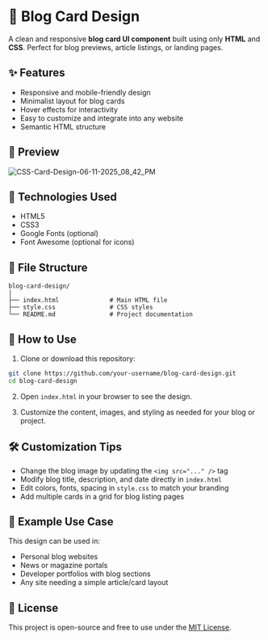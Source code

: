 # 📰 Blog Card Design

A clean and responsive **blog card UI component** built using only **HTML** and **CSS**. Perfect for blog previews, article listings, or landing pages.

## ✨ Features

* Responsive and mobile-friendly design
* Minimalist layout for blog cards
* Hover effects for interactivity
* Easy to customize and integrate into any website
* Semantic HTML structure

## 📸 Preview

![CSS-Card-Design-06-11-2025_08_42_PM](https://github.com/user-attachments/assets/76247a40-7c69-4887-b074-72f2b54b56ad)


## 🔧 Technologies Used

* HTML5
* CSS3
* Google Fonts (optional)
* Font Awesome (optional for icons)

## 📂 File Structure

```
blog-card-design/
│
├── index.html              # Main HTML file
├── style.css               # CSS styles
└── README.md               # Project documentation
```

## 🚀 How to Use

1. Clone or download this repository:

```bash
git clone https://github.com/your-username/blog-card-design.git
cd blog-card-design
```

2. Open `index.html` in your browser to see the design.

3. Customize the content, images, and styling as needed for your blog or project.

## 🛠️ Customization Tips

* Change the blog image by updating the `<img src="..." />` tag
* Modify blog title, description, and date directly in `index.html`
* Edit colors, fonts, spacing in `style.css` to match your branding
* Add multiple cards in a grid for blog listing pages

## 📌 Example Use Case

This design can be used in:

* Personal blog websites
* News or magazine portals
* Developer portfolios with blog sections
* Any site needing a simple article/card layout

## 📜 License

This project is open-source and free to use under the [MIT License](LICENSE).
